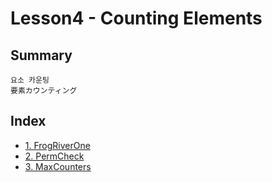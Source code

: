 # Lesson4 - Counting Elements
## Summary
```
요소 카운팅
要素カウンティング
```
## Index
+ [1. FrogRiverOne](https://github.com/Bnine/php-algorithm/blob/master/codility/Lesson4/FrogRiverOne.md)
+ [2. PermCheck](https://github.com/Bnine/php-algorithm/blob/master/codility/Lesson4/PermCheck.md)
+ [3. MaxCounters](https://github.com/Bnine/php-algorithm/blob/master/codility/Lesson4/MaxCounters.md)
